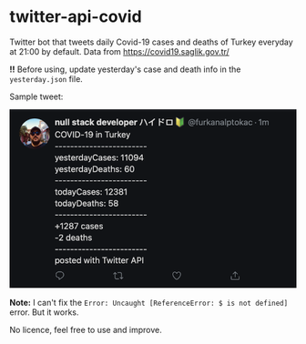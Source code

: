 # twitter-api-covid

Twitter bot that tweets daily Covid-19 cases and deaths of Turkey everyday at 21:00 by default. Data from https://covid19.saglik.gov.tr/

**!!** Before using, update yesterday's case and death info in the ```yesterday.json``` file.

Sample tweet:

![](public/img/tweet.png)

**Note:** I can't fix the ```Error: Uncaught [ReferenceError: $ is not defined]``` error. But it works.

No licence, feel free to use and improve.
